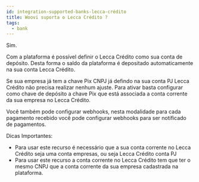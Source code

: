 ```yaml
---
id: integration-supported-banks-lecca-crédito
title: Woovi suporta o Lecca Crédito ?
tags:
  - bank
---
```


Sim.

Com a plataforma é possível definir o Lecca Crédito como sua conta de depósito. Desta forma o saldo da plataforma é depositado automaticamente na sua conta Lecca Crédito.

Se sua empresa já tem a chave Pix CNPJ já defindo na sua conta PJ Lecca Crédito não precisa realizar nenhum ajuste. Para ativar basta configurar como chave de depósito a chave Pix que está associada a conta corrente da sua empresa no Lecca Crédito.

Você também pode configurar webhooks, nesta modalidade para cada pagamento recebido você pode configurar webhooks para ser notificado de pagamentos.

Dicas Importantes:

- Para usar este recurso é necessário que a sua conta corrente no Lecca Crédito seja uma conta empresas, ou seja Lecca Crédito conta PJ
- Para usar este recurso a conta corrente no Lecca Crédito tem que ter o mesmo CNPJ que a conta corrente da sua empresa cadastrada na plataforma.
